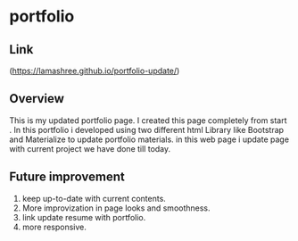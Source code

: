 # portfolio

## Link 
 (https://lamashree.github.io/portfolio-update/)
## Overview
This is my updated portfolio page. I created this page completely from start . In this portfolio i developed using two different html Library like Bootstrap and Materialize to update portfolio materials. in this web page i update page with current project we have done till today.

## Future improvement
1. keep up-to-date with current contents.
2. More improvization in page looks and smoothness.
3. link update resume with portfolio.
4. more responsive.
